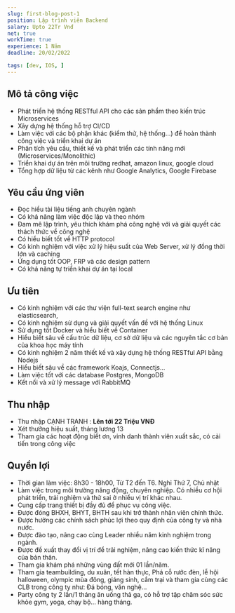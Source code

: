 ```yaml
---
slug: first-blog-post-1
position: Lập trình viên Backend 
salary: Upto 22Tr Vnđ
net: true
workTime: true
experience: 1 Năm
deadline: 20/02/2022

tags: [dev, IOS, ]
---
```


## Mô tả công việc

- Phát triển hệ thống RESTful API cho các sản phẩm theo kiến trúc Microservices
- Xây dựng hệ thống hỗ trợ CI/CD
- Làm việc với các bộ phận khác (kiểm thử, hệ thống...) để hoàn thành công việc và triển khai dự án
- Phân tích yêu cầu, thiết kế và phát triển các tính năng mới (Microservices/Monolithic)
- Triển khai dự án trên môi trường redhat, amazon linux, google cloud
- Tổng hợp dữ liệu từ các kênh như Google Analytics, Google Firebase

## Yêu cầu ứng viên

- Đọc hiểu tài liệu tiếng anh chuyên ngành
- Có khả năng làm việc độc lập và theo nhóm
- Đam mê lập trình, yêu thích khám phá công nghệ với và giải quyết các thách thức về công nghệ
- Có hiểu biết tốt về HTTP protocol
- Có kinh nghiệm với việc xử lý hiệu suất của Web Server, xử lý đồng thời lớn và caching
- Ứng dụng tốt OOP, FRP và các design pattern
- Có khả năng tự triển khai dự án tại local

## Ưu tiên

- Có kinh nghiệm với các thư viện full-text search engine như elasticsearch,
- Có kinh nghiệm sử dụng và giải quyết vấn đề với hệ thống Linux
- Sử dụng tốt Docker và hiểu biết về Container
- Hiểu biết sâu về cấu trúc dữ liệu, cơ sở dữ liệu và các nguyên tắc cơ bản của khoa học máy tính
- Có kinh nghiệm 2 năm thiết kế và xây dựng hệ thống RESTful API bằng Nodejs
- Hiểu biết sâu về các framework Koajs, Connectjs...
- Làm việc tốt với các database Postgres, MongoDB
- Kết nối và xử lý message với RabbitMQ

## Thu nhập

- Thu nhập CẠNH TRANH : **Lên tới 22 Triệu VNĐ**
- Xét thưởng hiệu suất, tháng lương 13
- Tham gia các hoạt động biết ơn, vinh danh thành viên xuất sắc, có cải tiến trong công việc

## Quyền lợi

- Thời gian làm việc: 8h30 - 18h00, Từ T2 đến T6. Nghỉ Thứ 7, Chủ nhật
- Làm việc trong môi trường năng động, chuyên nghiệp. Có nhiều cơ hội phát triển, trải nghiệm và thử sai ở nhiều vị trí khác nhau.
- Cung cấp trang thiết bị đầy đủ để phục vụ công việc.
- Được đóng BHXH, BHYT, BHTH sau khi trở thành nhân viên chính thức.
- Được hưởng các chính sách phúc lợi theo quy định của công ty và nhà nước.
- Được đào tạo, nâng cao cùng Leader nhiều năm kinh nghiệm trong ngành.
- Được đề xuất thay đổi vị trí để trải nghiệm, nâng cao kiến thức kĩ năng của bản thân.
- Tham gia khám phá những vùng đất mới 01 lần/năm.
- Tham gia teambuilding, du xuân, tết hàn thực, Phá cỗ rước đèn, lễ hội halloween, olympic mùa đông, giáng sinh, cắm trại và tham gia cùng các CLB trong công ty như: Đá bóng, văn nghệ…
- Party công ty 2 lần/1 tháng ăn uống thả ga, có hỗ trợ tập chăm sóc sức khỏe gym, yoga, chạy bộ... hàng tháng.
